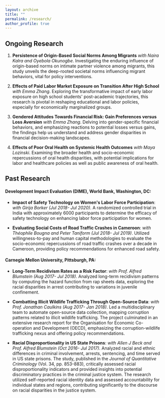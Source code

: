 ```yaml
---
layout: archive
title: ""
permalink: /research/
author_profile: true
---
```


## Ongoing Research 
1. **Persistence of Origin-Based Social Norms Among Migrants** _with Naira Kalra and Oyebola Okunogbe_. Investigating the enduring influence of origin-based norms on intimate partner violence among migrants, this study unveils the deep-rooted societal norms influencing migrant behaviors, vital for policy interventions.

2. **Effects of Paid Labor Market Exposure on Transition After High School** _with Emma Zhang_. Exploring the transformative impact of early labor exposure on high school students' post-academic trajectories, this research is pivotal in reshaping educational and labor policies, especially for economically marginalized groups.

3. **Gendered Attitudes Towards Financial Risk: Gain Preferences versus Loss Aversion** _with Emma Zhang_. Delving into gender-specific financial behaviors, and emphasizing reactions to potential losses versus gains, the findings help us understand and address gender disparities in financial decision-making landscapes.

4. **Effects of Poor Oral Health on Systemic Health Outcomes** _with Maya Lozinski_. Examining the broader health and socio-economic repercussions of oral health disparities, with potential implications for labor and healthcare policies as well as public awareness of oral health.

## Past Research 

#### Development Impact Evaluation (DIME), World Bank, Washington, DC:

- **Impact of Safety Technology on Women's Labor Force Participation**: _with Girija Borker (Jul 2018- Jul 2020)_. A randomized controlled trial in India with approximately 6000 participants to determine the efficacy of safety technology on enhancing labor force participation for women.

- **Evaluating Social Costs of Road Traffic Crashes in Cameroon**: _with Théophile Bougna and Peter Taniform (Jul 2018- Jul 2019)_. Utilized willingness-to-pay and human capital methodologies to evaluate the socio-economic repercussions of road traffic crashes over a decade in Cameroon, providing policy recommendations for enhanced road safety.

#### Carnegie Mellon University, Pittsburgh, PA:
- **Long-Term Recidivism Rates as a Risk Factor**: _with Prof. Alfred Blumstein (Aug 2017- Jul 2018)_. Analyzed long-term recidivism patterns by computing the hazard function from rap sheets data, exploring the racial disparities in arrest contributing to variations in juvenile confinement.

- **Combatting Illicit Wildlife Trafficking Through Open-Source Data**: _with Prof. Jonathan Caulkins (Aug 2017- Jan 2018)_. Led a multidisciplinary team to automate open-source data collection, mapping corruption patterns related to illicit wildlife trafficking. The project culminated in an extensive research report for the Organisation for Economic Co-operation and Development (OECD), emphasizing the corruption-wildlife trafficking nexus and offering policy recommendations.

- **Racial Disproportionality in US State Prisons**: _with Allen J Beck and Prof. Alfred Blumstein (Oct 2016- Jul 2017)_. Analyzed racial and ethnic differences in criminal involvement, arrests, sentencing, and time served in US state prisons. The study, published in the *Journal of Quantitative Criminology* (Vol. 34, pp. 853-883), critically assessed racial disproportionality indicators and provided insights into potential discriminatory practices in the criminal justice system. The research utilized self-reported racial identity data and assessed accountability for individual states and regions, contributing significantly to the discourse on racial disparities in the justice system.
